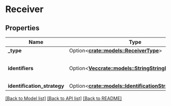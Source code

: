 # Receiver

## Properties

Name | Type | Description | Notes
------------ | ------------- | ------------- | -------------
**_type** | Option<[**crate::models::ReceiverType**](ReceiverType.md)> |  | [optional]
**identifiers** | Option<[**Vec<crate::models::StringStringKeyValuePair>**](StringStringKeyValuePair.md)> | Consent request receiver identifiers | [optional]
**identification_strategy** | Option<[**crate::models::IdentificationStrategy**](IdentificationStrategy.md)> |  | [optional]

[[Back to Model list]](../README.md#documentation-for-models) [[Back to API list]](../README.md#documentation-for-api-endpoints) [[Back to README]](../README.md)


